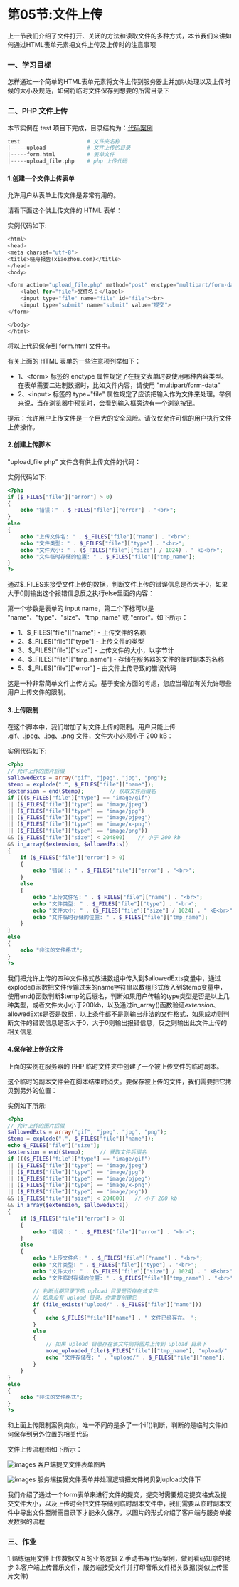 # 第05节:文件上传
上一节我们介绍了文件打开、关闭的方法和读取文件的多种方式，本节我们来讲如何通过HTML表单元素把文件上传及上传时的注意事项

### 一、学习目标
怎样通过一个简单的HTML表单元素将文件上传到服务器上并加以处理以及上传时候的大小及规范，如何将临时文件保存到想要的所需目录下

### 二、PHP 文件上传
本节实例在 test 项目下完成，目录结构为：[代码案例](https://github.com/xiaozhoulee/php_example/tree/master/%E7%AC%AC04%E7%AB%A0%EF%BC%9Aphp%E8%BF%9B%E9%98%B6/%E7%AC%AC05%E8%8A%82%EF%BC%9A%E4%B8%8A%E4%BC%A0%E6%96%87%E4%BB%B6/demo01)
``` php
test                     # 文件夹名称
|-----upload             # 文件上传的目录
|-----form.html          # 表单文件
|-----upload_file.php    # php 上传代码
```

#### 1.创建一个文件上传表单
允许用户从表单上传文件是非常有用的。

请看下面这个供上传文件的 HTML 表单：

实例代码如下:

``` php
<html>
<head>
<meta charset="utf-8">
<title>晓舟报告(xiaozhou.com)</title>
</head>
<body>

<form action="upload_file.php" method="post" enctype="multipart/form-data">
    <label for="file">文件名：</label>
    <input type="file" name="file" id="file"><br>
    <input type="submit" name="submit" value="提交">
</form>

</body>
</html>
```

将以上代码保存到 form.html 文件中。

有关上面的 HTML 表单的一些注意项列举如下：
* 1、\<form> 标签的 enctype 属性规定了在提交表单时要使用哪种内容类型。在表单需要二进制数据时，比如文件内容，请使用 "multipart/form-data"
* 2、\<input> 标签的 type="file" 属性规定了应该把输入作为文件来处理。举例来说，当在浏览器中预览时，会看到输入框旁边有一个浏览按钮。

提示：允许用户上传文件是一个巨大的安全风险。请仅仅允许可信的用户执行文件上传操作。

#### 2.创建上传脚本
"upload_file.php" 文件含有供上传文件的代码：

实例代码如下:

``` php
<?php
if ($_FILES["file"]["error"] > 0)
{
    echo "错误：" . $_FILES["file"]["error"] . "<br>";
}
else
{
    echo "上传文件名: " . $_FILES["file"]["name"] . "<br>";
    echo "文件类型: " . $_FILES["file"]["type"] . "<br>";
    echo "文件大小: " . ($_FILES["file"]["size"] / 1024) . " kB<br>";
    echo "文件临时存储的位置: " . $_FILES["file"]["tmp_name"];
}
?>
```
通过$_FILES来接受文件上传的数据，判断文件上传的错误信息是否大于0，如果大于0则输出这个报错信息反之执行else里面的内容：

第一个参数是表单的 input name，第二个下标可以是 "name"、"type"、"size"、"tmp_name" 或 "error"。如下所示：

* 1、$_FILES["file"]["name"] - 上传文件的名称
* 2、$_FILES["file"]["type"] - 上传文件的类型
* 3、$_FILES["file"]["size"] - 上传文件的大小，以字节计
* 4、$_FILES["file"]["tmp_name"] - 存储在服务器的文件的临时副本的名称
* 5、$_FILES["file"]["error"] - 由文件上传导致的错误代码

这是一种非常简单文件上传方式。基于安全方面的考虑，您应当增加有关允许哪些用户上传文件的限制。

#### 3.上传限制
在这个脚本中，我们增加了对文件上传的限制。用户只能上传 .gif、.jpeg、.jpg、.png 文件，文件大小必须小于 200 kB：

实例代码如下:

``` php
<?php
// 允许上传的图片后缀
$allowedExts = array("gif", "jpeg", "jpg", "png");
$temp = explode(".", $_FILES["file"]["name"]);
$extension = end($temp);        // 获取文件后缀名
if ((($_FILES["file"]["type"] == "image/gif")
|| ($_FILES["file"]["type"] == "image/jpeg")
|| ($_FILES["file"]["type"] == "image/jpg")
|| ($_FILES["file"]["type"] == "image/pjpeg")
|| ($_FILES["file"]["type"] == "image/x-png")
|| ($_FILES["file"]["type"] == "image/png"))
&& ($_FILES["file"]["size"] < 204800)    // 小于 200 kb
&& in_array($extension, $allowedExts))
{
    if ($_FILES["file"]["error"] > 0)
    {
        echo "错误：: " . $_FILES["file"]["error"] . "<br>";
    }
    else
    {
        echo "上传文件名: " . $_FILES["file"]["name"] . "<br>";
        echo "文件类型: " . $_FILES["file"]["type"] . "<br>";
        echo "文件大小: " . ($_FILES["file"]["size"] / 1024) . " kB<br>";
        echo "文件临时存储的位置: " . $_FILES["file"]["tmp_name"];
    }
}
else
{
    echo "非法的文件格式";
}
?>
```
我们把允许上传的四种文件格式放进数组中传入到\$allowedExts变量中，通过explode()函数把文件传输过来的name字符串以数组形式传入到\$temp变量中，使用end()函数判断\$temp的后缀名，判断如果用户传输的type类型是否是以上几种类型，或者文件大小小于200kb，以及通过in_array()函数验证$extension、$allowedExts是否是数组，以上条件都不是则输出非法的文件格式，如果成功则判断文件的错误信息是否大于0，大于0则输出报错信息，反之则输出此文件上传的相关信息

#### 4.保存被上传的文件
上面的实例在服务器的 PHP 临时文件夹中创建了一个被上传文件的临时副本。

这个临时的副本文件会在脚本结束时消失。要保存被上传的文件，我们需要把它拷贝到另外的位置：

实例如下所示:

``` php
<?php
// 允许上传的图片后缀
$allowedExts = array("gif", "jpeg", "jpg", "png");
$temp = explode(".", $_FILES["file"]["name"]);
echo $_FILES["file"]["size"];
$extension = end($temp);     // 获取文件后缀名
if ((($_FILES["file"]["type"] == "image/gif")
|| ($_FILES["file"]["type"] == "image/jpeg")
|| ($_FILES["file"]["type"] == "image/jpg")
|| ($_FILES["file"]["type"] == "image/pjpeg")
|| ($_FILES["file"]["type"] == "image/x-png")
|| ($_FILES["file"]["type"] == "image/png"))
&& ($_FILES["file"]["size"] < 204800)   // 小于 200 kb
&& in_array($extension, $allowedExts))
{
    if ($_FILES["file"]["error"] > 0)
    {
        echo "错误：: " . $_FILES["file"]["error"] . "<br>";
    }
    else
    {
        echo "上传文件名: " . $_FILES["file"]["name"] . "<br>";
        echo "文件类型: " . $_FILES["file"]["type"] . "<br>";
        echo "文件大小: " . ($_FILES["file"]["size"] / 1024) . " kB<br>";
        echo "文件临时存储的位置: " . $_FILES["file"]["tmp_name"] . "<br>";
        
        // 判断当期目录下的 upload 目录是否存在该文件
        // 如果没有 upload 目录，你需要创建它
        if (file_exists("upload/" . $_FILES["file"]["name"]))
        {
            echo $_FILES["file"]["name"] . " 文件已经存在。 ";
        }
        else
        {
            // 如果 upload 目录存在该文件则将图片上传到 upload 目录下
            move_uploaded_file($_FILES["file"]["tmp_name"], "upload/" . $_FILES["file"]["name"]);
            echo "文件存储在: " . "upload/" . $_FILES["file"]["name"];
        }
    }
}
else
{
    echo "非法的文件格式";
}
?>
```
和上面上传限制案例类似，唯一不同的是多了一个if()判断，判断的是临时文件如何保存到另外位置的相关代码



文件上传流程图如下所示：

![images](../images/0405_img.png)
客户端提交文件表单图片

![images](../images/0405_png.png)
服务端接受文件表单并处理逻辑把文件拷贝到upload文件下

我们介绍了通过一个form表单来进行文件的提交，提交时需要规定提交格式及提交文件大小，以及上传时会把文件存储到临时副本文件中，我们需要从临时副本文件中导出文件至所需目录下才能永久保存，以图片的形式介绍了客户端与服务单接发数据的流程

### 三、作业
1.熟练运用文件上传数据交互的业务逻辑
2.手动书写代码案例，做到看码知意的地步
3.客户端上传音乐文件，服务端接受文件并打印音乐文件相关数据(类似上传图片文件)